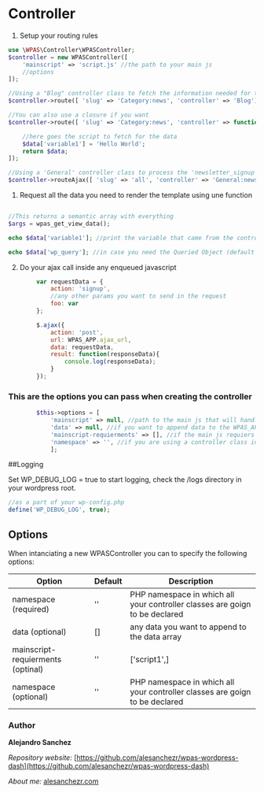 # Controller

1. Setup your routing rules
```php
use \WPAS\Controller\WPASController;
$controller = new WPASController([
    'mainscript' => 'script.js' //the path to your main js
    //options
]);

//Using a "Blog" controller class to fetch the information needed for the "news" category
$controller->route([ 'slug' => 'Category:news', 'controller' => 'Blog']);

//You can also use a closure if you want
$controller->route([ 'slug' => 'Category:news', 'controller' => function(){

    //here goes the script to fetch for the data
    $data['variable1'] = 'Hello World';
    return $data;
]);

//Using a 'General' controller class to process the 'newsletter_signup' ajax action in 'all' views
$controller->routeAjax([ 'slug' => 'all', 'controller' => 'General:newsletter_signup' ]);    
```

1. Request all the data you need to render the template using une function
```php

//This returns a semantic array with everything
$args = wpas_get_view_data();

echo $data['variable1']; //print the variable that came from the controller

echo $data['wp_query']; //in case you need the Queried Object (default loop) it is available in the 'wp_query' key

```


2. Do your ajax call inside any enqueued javascript
```js
        var requestData = { 
            action: 'signup',
            //any other params you want to send in the request
            foo: var
        };

        $.ajax({
            action: 'post',
            url: WPAS_APP.ajax_url,
            data: requestData,
            result: function(responseData){
                console.log(responseData);
            }
        });
```

### This are the options you can pass when creating the controller

```php
        $this->options = [
            'mainscript' => null, //path to the main js that will handle all JS requests
            'data' => null, //if you want to append data to the WPAS_APP object available in js
            'mainscript-requierments' => [], //if the main js requiers any other js to be loaded first
            'namespace' => '', //if you are using a controller class instrad of a closure (anonimus function)
            ];
```

##Logging

Set WP_DEBUG_LOG = true to start logging, check the /logs directory in your wordpress root.

```php
//as a part of your wp-config.php
define('WP_DEBUG_LOG', true);
```

## Options

When intanciating a new WPASController you can to specify the following options:

| Option                            | Default   | Description  |
|-----------------------------------|-----------|----------------------------------------------------------|
| namespace (required)              | ''        | PHP namespace in which all your controller classes are goign to be declared |
| data (optional)                   | []        | any data you want to append to the data array |
| mainscript-requierments (optinal) | ''        | ['script1',] |
| namespace (optional)              | ''        | PHP namespace in which all your controller classes are goign to be declared |

### Author

**Alejandro Sanchez**

  *Repository website:* [https://github.com/alesanchezr/wpas-wordpress-dash](https://github.com/alesanchezr/wpas-wordpress-dash)
  
  *About me:* [alesanchezr.com](http://alesanchezr.com)
